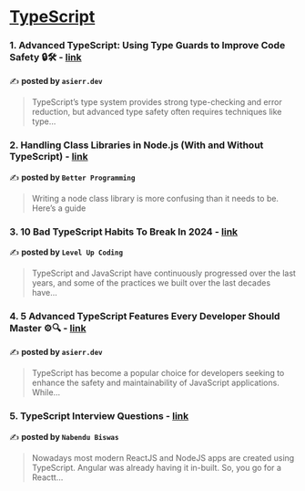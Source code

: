 
<h1><a href=https://medium.com/tag/typescript-tips/recommended target="_blank" rel="noopener noreferrer">TypeScript</a></h1>
<h3>1. Advanced TypeScript: Using Type Guards to Improve Code Safety 🔒🛠️ - <a href="https://medium.com/@asierr/advanced-typescript-using-type-guards-to-improve-code-safety-️-8bbb937a29dc" target="_blank" rel="noopener noreferrer">link</a></h3>

✍️ **posted by `asierr.dev`**

<blockquote>TypeScript’s type system provides strong type-checking and error reduction, but advanced type safety often requires techniques like type…</blockquote>

<h3>2. Handling Class Libraries in Node.js (With and Without TypeScript) - <a href="https://medium.com/better-programming/handling-class-libraries-in-node-js-with-and-without-typescript-39b73b2186b6" target="_blank" rel="noopener noreferrer">link</a></h3>

✍️ **posted by `Better Programming`**

<blockquote>Writing a node class library is more confusing than it needs to be. Here’s a guide</blockquote>

<h3>3. 10 Bad TypeScript Habits To Break In 2024 - <a href="https://medium.com/gitconnected/10-bad-typescript-habits-to-break-in-2024-4301c67f2ae0" target="_blank" rel="noopener noreferrer">link</a></h3>

✍️ **posted by `Level Up Coding`**

<blockquote>TypeScript and JavaScript have continuously progressed over the last years, and some of the practices we built over the last decades have…</blockquote>

<h3>4. 5 Advanced TypeScript Features Every Developer Should Master ⚙️🔍 - <a href="https://medium.com/@asierr/5-advanced-typescript-features-every-developer-should-master-️-932968e01ec1" target="_blank" rel="noopener noreferrer">link</a></h3>

✍️ **posted by `asierr.dev`**

<blockquote>TypeScript has become a popular choice for developers seeking to enhance the safety and maintainability of JavaScript applications. While…</blockquote>

<h3>5. TypeScript Interview Questions - <a href="https://medium.com/@nabendu82/typescript-interview-questions-80d4bb1e9733" target="_blank" rel="noopener noreferrer">link</a></h3>

✍️ **posted by `Nabendu Biswas`**

<blockquote>Nowadays most modern ReactJS and NodeJS apps are created using TypeScript. Angular was already having it in-built. So, you go for a Reactt…</blockquote>

